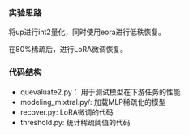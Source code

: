 ### 实验思路
将up进行int2量化，同时使用eora进行低秩恢复。

在80%稀疏后，进行LoRA微调恢复。

### 代码结构

* quevaluate2.py： 用于测试模型在下游任务的性能
* modeling_mixtral.py/: 加载MLP稀疏化的模型
* recover.py: LoRA微调的代码
* threshold.py: 统计稀疏阈值的代码